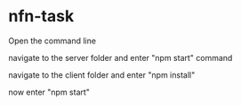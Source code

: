 # nfn-task

Open the command line

navigate to the server folder and enter "npm start" command

navigate to the client folder and enter "npm install"

now enter "npm start"
